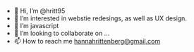 - 👋 Hi, I’m @hritt95
- 👀 I’m interested in webstie redesings, as well as UX design. 
- 🌱 I’m javascript
- 💞️ I’m looking to collaborate on ...
- 📫 How to reach me hannahrittenberg@gmail.com


<!---
hritt95/hritt95 is a ✨ special ✨ repository because its `README.md` (this file) appears on your GitHub profile.
You can click the Preview link to take a look at your changes.
--->
